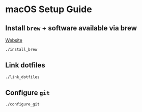 # macOS Setup Guide

## Install `brew` + software available via brew

[Website](https://brew.sh)

```sh
./install_brew
```

## Link dotfiles

```sh
./link_dotfiles
```

## Configure `git`

```sh
./configure_git
```
